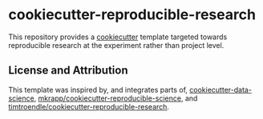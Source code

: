 # cookiecutter-reproducible-research

This repository provides a [cookiecutter](http://cookiecutter.readthedocs.io) template targeted towards reproducible research at the experiment rather than project level. 

## License and Attribution
This template was inspired by, and integrates parts of, [cookiecutter-data-science](http://drivendata.github.io/cookiecutter-data-science/), [mkrapp/cookiecutter-reproducible-science](https://github.com/mkrapp/cookiecutter-reproducible-science), and [timtroendle/cookiecutter-reproducible-research](https://github.com/timtroendle/cookiecutter-reproducible-research).
